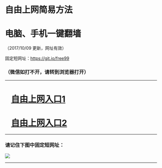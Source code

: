 ﻿# 自由上网简易方法

# 电脑、手机一键翻墙

（2017/10/09 更新，网址有效）

固定短网址：https://git.io/free99

### （微信如打不开，请转到浏览器打开）


***





# &nbsp;&nbsp; <a href="http://ft3129232006.fwq-tz-1001.info/fwqtz01.html?t=100900114074 " target="_blank">自由上网入口1</a>
# &nbsp;&nbsp; <a href="http://ft176511721.fwq-tz-1002.info/fwqtz02.html?t=100900131879 " target="_blank">自由上网入口2</a>
***

### 请记住下图中固定短网址：

<img src="https://s3-us-west-2.amazonaws.com/fwq-1001/yjfq-20170905okok.png" /> 


***

